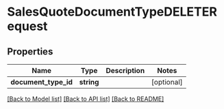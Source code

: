# SalesQuoteDocumentTypeDELETERequest

## Properties
Name | Type | Description | Notes
------------ | ------------- | ------------- | -------------
**document_type_id** | **string** |  | [optional] 

[[Back to Model list]](../README.md#documentation-for-models) [[Back to API list]](../README.md#documentation-for-api-endpoints) [[Back to README]](../README.md)



